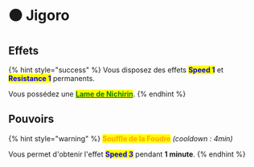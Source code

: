 # 🟠 Jigoro

## Effets

{% hint style="success" %}
Vous disposez des effets <mark style="color:blue;">**Speed 1**</mark> et <mark style="color:blue;">**Resistance 1**</mark> permanents.

Vous possédez une [<mark style="color:green;">**Lame de Nichirin**</mark>](./#lame-de-nichirin).
{% endhint %}

## Pouvoirs

{% hint style="warning" %}
<mark style="color:orange;">**Souffle de la Foudre**</mark> _(cooldown : 4min)_

Vous permet d'obtenir l'effet <mark style="color:blue;">**Speed 3**</mark> pendant **1 minute**.
{% endhint %}
